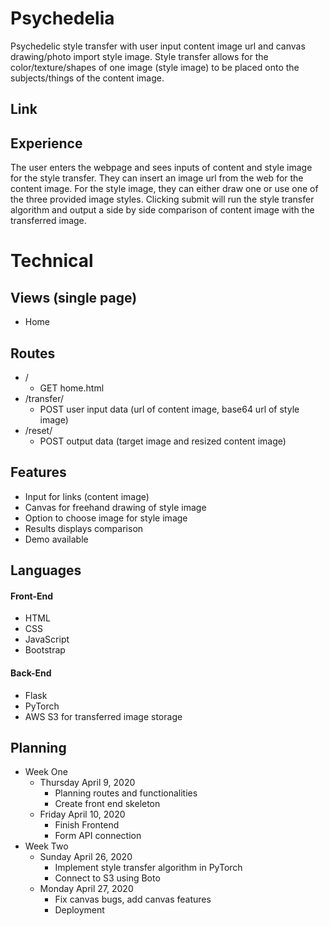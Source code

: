# Psychedelia
Psychedelic style transfer with user input content image url and canvas drawing/photo import style image.
Style transfer allows for the color/texture/shapes of one image (style image) to be placed onto the subjects/things of the content image.

## Link



## Experience
The user enters the webpage and sees inputs of content and style image for the style transfer. They can insert an image url from the web for the content image. For the style image, they can either draw one or use one of the three provided image styles.
Clicking submit will run the style transfer algorithm and output a side by side comparison of content image with the transferred image.

# Technical
## Views (single page)
- Home 

## Routes
- /
  - GET home.html
- /transfer/
  - POST user input data (url of content image, base64 url of style image)
- /reset/
  - POST output data (target image and resized content image)

## Features
- Input for links (content image)
- Canvas for freehand drawing of style image
- Option to choose image for style image
- Results displays comparison
- Demo available

## Languages

#### Front-End
* HTML
* CSS
* JavaScript
* Bootstrap

#### Back-End
* Flask
* PyTorch
* AWS S3 for transferred image storage

## Planning
- Week One
  - Thursday April 9, 2020
    - Planning routes and functionalities
    - Create front end skeleton
  - Friday April 10, 2020
    - Finish Frontend
    - Form API connection
- Week Two
  - Sunday April 26, 2020
    - Implement style transfer algorithm in PyTorch
    - Connect to S3 using Boto
  - Monday April 27, 2020
    - Fix canvas bugs, add canvas features
    - Deployment
  
  
